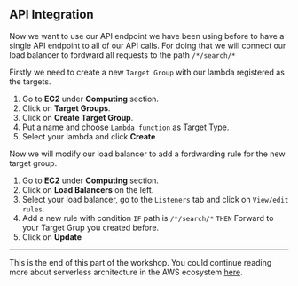 ## API Integration

Now we want to use our API endpoint we have been using before to have a single API endpoint to all of our API calls. For doing that we will connect our load balancer to fordward all requests to the path `/*/search/*`

Firstly we need to create a new `Target Group` with our lambda registered as the targets.

1. Go to **EC2** under **Computing** section.
2. Click on **Target Groups**.
3. Click on **Create Target Group**.
4. Put a name and choose `Lambda function` as Target Type.
5. Select your lambda and click **Create**

Now we will modify our load balancer to add a fordwarding rule for the new target group.

1. Go to **EC2** under **Computing** section.
2. Click on **Load Balancers** on the left.
3. Select your load balancer, go to the `Listeners` tab and click on `View/edit rules`.
4. Add a new rule with condition `IF` path is `/*/search/*` `THEN` Forward to your Target Grup you created before.
5. Click on **Update**

--- 

This is the end of this part of the workshop. You could continue reading more about serverless architecture in the AWS ecosystem [here](https://aws.amazon.com/serverless/). 

